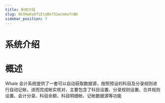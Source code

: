 ```yaml
---
title: 系统介绍
slug: NCXHwKy6fiEtoBk752wcmmsfnBb
sidebar_position: 7
---
```



# 系统介绍

# 概述

Whale 会计系统提供了一套可以自动获取数据源，按照预设的科目及分录规则进行自动记帐，进而完成帐实核对，主要包含了科目设置、分录规则设置、合并规则设置、会计分录、科目余额、科目明细帐、记帐数据源等功能

